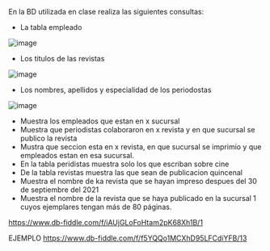 En la BD utilizada en clase realiza las siguientes consultas:

* La tabla empleado

![image](https://user-images.githubusercontent.com/103066587/172027378-486451cb-6a2a-4ac4-bb6e-e3387a215ec0.png)

* Los titulos de las revistas

![image](https://user-images.githubusercontent.com/103066587/172027587-f34dc012-ee5e-46ae-abd9-2e30e82bcfd3.png)

* Los nombres, apellidos y especialidad de los periodostas

![image](https://user-images.githubusercontent.com/103066587/172027716-5f37a27d-2b15-4999-9589-95042b8967fb.png)

* Muestra los empleados que estan en x sucursal
* Muestra que periodistas colaboraron en x revista y en que sucursal se publico la revista
* Mustra que seccion esta en x revista, en que sucursal se imprimio y que empleados estan en esa sucursal.
* En la tabla peridistas muestra solo los que escriban sobre cine
* De la tabla revistas muestra las que sean de publicacion quincenal
* Muestra el nombre de ka revista que se hayan impreso despues del 30 de septiembre del 2021
* Muestra el nombre de la revista que se haya publicado en la sucursal 1 cuyos ejemplares tengan más de 80 páginas.

https://www.db-fiddle.com/f/iAUjGLoFoHtam2pK68Xh1B/1

EJEMPLO
https://www.db-fiddle.com/f/f5YQQo1MCXhD95LFCdiYFB/13
